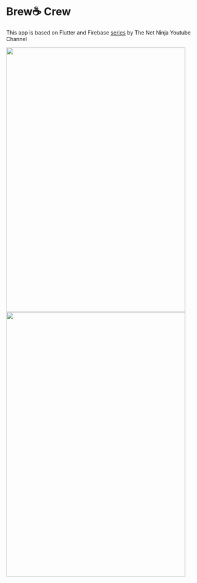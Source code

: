 # Brew☕ Crew  

This app is based on Flutter and Firebase [series] by The Net Ninja Youtube Channel


<img src="https://i.ibb.co/Lpvj3dv/Screenshot-20201106-214134.png" width="475" height="700"/>
<img src="https://i.ibb.co/Z1trTWz/Screenshot-20201106-214210.png" width="475" height="700"/>

[series]: <(https://www.youtube.com/watch?v=sfA3NWDBPZ4&list=PL4cUxeGkcC9j--TKIdkb3ISfRbJeJYQwC)>
